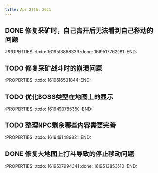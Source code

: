 ```yaml
---
title: Apr 27th, 2021
---
```


## DONE 修复采矿时，自己离开后无法看到自己移动的问题
:PROPERTIES:
:todo: 1619513868339
:done: 1619517762081
:END:
## TODO 修复采矿战斗时的崩溃问题
:PROPERTIES:
:todo: 1619516531844
:END:
## TODO 优化BOSS类型在地图上的显示
:PROPERTIES:
:todo: 1619490785350
:END:
## TODO 整理NPC剩余哪些内容需要完善
:PROPERTIES:
:todo: 1619491489821
:END:
## DONE 修复大地图上打斗导致的停止移动问题
:PROPERTIES:
:todo: 1619507994341
:done: 1619513853510
:END:
##